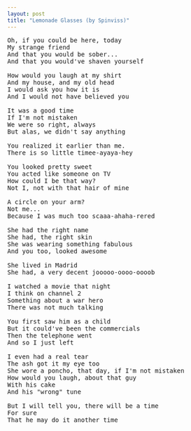 ```yaml
---
layout: post
title: "Lemonade Glasses (by Spinviss)"
---
```

<pre>
Oh, if you could be here, today
My strange friend
And that you would be sober... 
And that you would've shaven yourself

How would you laugh at my shirt
And my house, and my old head
I would ask you how it is
And I would not have believed you

It was a good time
If I'm not mistaken
We were so right, always
But alas, we didn't say anything

You realized it earlier than me.
There is so little timee-ayaya-hey

You looked pretty sweet
You acted like someone on TV
How could I be that way? 
Not I, not with that hair of mine

A circle on your arm? 
Not me...
Because I was much too scaaa-ahaha-rered

She had the right name
She had, the right skin
She was wearing something fabulous
And you too, looked awesome

She lived in Madrid
She had, a very decent jooooo-oooo-oooob

I watched a movie that night
I think on channel 2
Something about a war hero
There was not much talking

You first saw him as a child
But it could've been the commercials
Then the telephone went
And so I just left

I even had a real tear
The ash got it my eye too
She wore a poncho, that day, if I'm not mistaken
How would you laugh, about that guy
With his cake
And his "wrong" tune

But I will tell you, there will be a time
For sure
That he may do it another time
</pre>